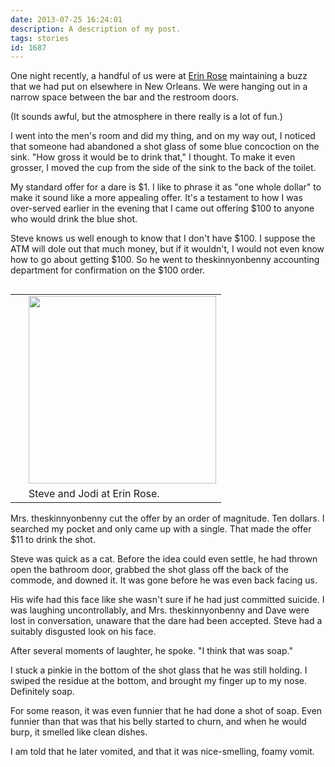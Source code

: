 ```yaml
---
date: 2013-07-25 16:24:01
description: A description of my post.
tags: stories
id: 1687
---
```

One night recently, a handful of us were at <a href="http://www.erinrosebar.com/index2.html" target="_blank">Erin Rose</a> maintaining a buzz that we had put on elsewhere in New Orleans.  We were hanging out in a narrow space between the bar and the restroom doors.  

(It sounds awful, but the atmosphere in there really is a lot of fun.)

I went into the men's room and did my thing, and on my way out, I noticed that someone had abandoned a shot glass of some blue concoction on the sink.  "How gross it would be to drink that," I thought.  To make it even grosser, I moved the cup from the side of the sink to the back of the toilet.
<!--more-->
My standard offer for a dare is $1.  I like to phrase it as "one whole dollar" to make it sound like a more appealing offer.  It's a testament to how I was over-served earlier in the evening that I came out offering $100 to anyone who would drink the blue shot.

Steve knows us well enough to know that I don't have $100.  I suppose the ATM will dole out that much money, but if it wouldn't, I would not even know how to go about getting $100.  So he went to theskinnyonbenny accounting department for confirmation on the $100 order.
<table align="right" cellpadding="2">
<tbody><tr>
<td rowspan="2" width="5"><spacer type="block" width="5" height="1"></spacer></td>
<td width="300"><img src="http://theskinnyonbenny.com/img/steve-jodi.jpg" width="300"></td>
</tr>
<tr>
<td class="caption" width="300">Steve and Jodi at Erin Rose.</td>
</tr>
</tbody></table>
Mrs. theskinnyonbenny cut the offer by an order of magnitude.  Ten dollars.  I searched my pocket and only came up with a single.  That made the offer $11 to drink the shot.

Steve was quick as a cat.  Before the idea could even settle, he had thrown open the bathroom door, grabbed the shot glass off the back of the commode, and downed it.  It was gone before he was even back facing us.

His wife had this face like she wasn't sure if he had just committed suicide.  I was laughing uncontrollably, and Mrs. theskinnyonbenny and Dave were lost in conversation, unaware that the dare had been accepted.  Steve had a suitably disgusted look on his face.

After several moments of laughter, he spoke.  "I think that was soap."

I stuck a pinkie in the bottom of the shot glass that he was still holding.  I swiped the residue at the bottom, and brought my finger up to my nose.  Definitely soap.

For some reason, it was even funnier that he had done a shot of soap.  Even funnier than that was that his belly started to churn, and when he would burp, it smelled like clean dishes.

I am told that he later vomited, and that it was nice-smelling, foamy vomit.